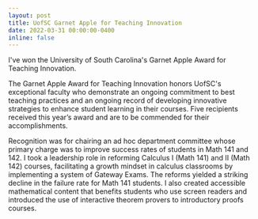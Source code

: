 ```yaml
---
layout: post
title: UofSC Garnet Apple for Teaching Innovation
date: 2022-03-31 00:00:00-0400
inline: false
---
```


I've won the University of South Carolina's Garnet
Apple Award for Teaching Innovation.

The Garnet Apple Award for Teaching Innovation honors UofSC's exceptional
faculty who demonstrate an ongoing commitment to best teaching practices and an
ongoing record of developing innovative strategies to enhance student learning
in their courses. Five recipients received this year’s award and are to be
commended for their accomplishments.

Recognition was for chairing an ad hoc department committee whose
primary charge was to improve success rates of students in Math 141 and 142. I
took a leadership role in reforming  Calculus I (Math 141) and II (Math 142)
courses, facilitating a growth mindset in calculus classrooms by implementing a
system of Gateway Exams. The reforms yielded a striking decline in the failure
rate for Math 141 students. I also created accessible mathematical content
that benefits students who use screen readers and introduced the use of
interactive theorem provers to introductory proofs courses.
